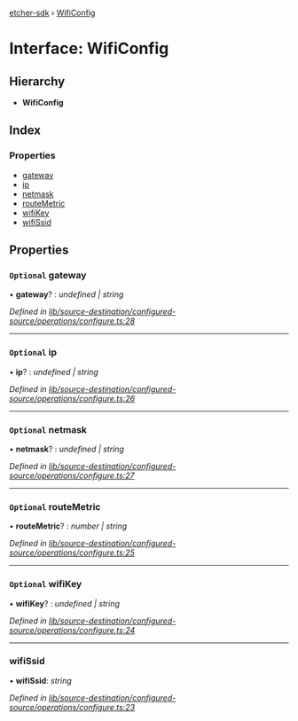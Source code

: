 [etcher-sdk](../README.md) › [WifiConfig](wificonfig.md)

# Interface: WifiConfig

## Hierarchy

* **WifiConfig**

## Index

### Properties

* [gateway](wificonfig.md#optional-gateway)
* [ip](wificonfig.md#optional-ip)
* [netmask](wificonfig.md#optional-netmask)
* [routeMetric](wificonfig.md#optional-routemetric)
* [wifiKey](wificonfig.md#optional-wifikey)
* [wifiSsid](wificonfig.md#wifissid)

## Properties

### `Optional` gateway

• **gateway**? : *undefined | string*

*Defined in [lib/source-destination/configured-source/operations/configure.ts:28](https://github.com/balena-io-modules/etcher-sdk/blob/8322d54/lib/source-destination/configured-source/operations/configure.ts#L28)*

___

### `Optional` ip

• **ip**? : *undefined | string*

*Defined in [lib/source-destination/configured-source/operations/configure.ts:26](https://github.com/balena-io-modules/etcher-sdk/blob/8322d54/lib/source-destination/configured-source/operations/configure.ts#L26)*

___

### `Optional` netmask

• **netmask**? : *undefined | string*

*Defined in [lib/source-destination/configured-source/operations/configure.ts:27](https://github.com/balena-io-modules/etcher-sdk/blob/8322d54/lib/source-destination/configured-source/operations/configure.ts#L27)*

___

### `Optional` routeMetric

• **routeMetric**? : *number | string*

*Defined in [lib/source-destination/configured-source/operations/configure.ts:25](https://github.com/balena-io-modules/etcher-sdk/blob/8322d54/lib/source-destination/configured-source/operations/configure.ts#L25)*

___

### `Optional` wifiKey

• **wifiKey**? : *undefined | string*

*Defined in [lib/source-destination/configured-source/operations/configure.ts:24](https://github.com/balena-io-modules/etcher-sdk/blob/8322d54/lib/source-destination/configured-source/operations/configure.ts#L24)*

___

###  wifiSsid

• **wifiSsid**: *string*

*Defined in [lib/source-destination/configured-source/operations/configure.ts:23](https://github.com/balena-io-modules/etcher-sdk/blob/8322d54/lib/source-destination/configured-source/operations/configure.ts#L23)*
